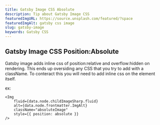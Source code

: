 ```yaml
---
title: Gatsby Image CSS Absolute
description: Tip about Gatsby Image CSS
featuredImgURL: https://source.unsplash.com/featured/?space
featuredImgAlt: gatsby css image
slug: gatsby-image
keywords: Gatsby CSS
---
```

## Gatsby Image CSS Position:Absolute 

Gatsby image adds inline css of position:relative and overflow:hidden on rendering. This ends up oversiding any CSS that you try to add with a className. 
To conteract this you will need to add inline css on the element itself.

ex:

```
<Img
    fluid={data.node.childImageSharp.fluid}
    alt={data.node.frontmatter.ImgAlt}
    className="absoluteImage"
    style={{ position: absolute }}
/>


```